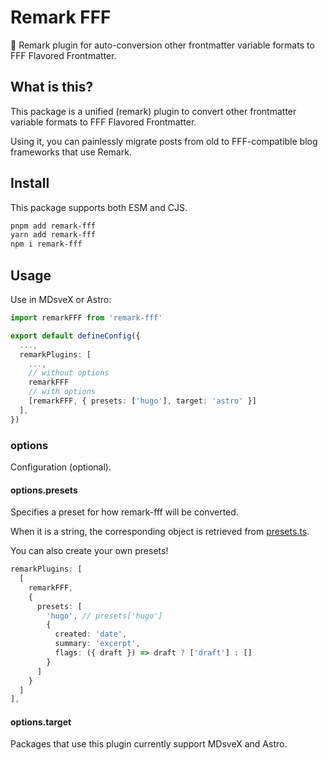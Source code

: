 # Remark FFF

🌟 Remark plugin for auto-conversion other frontmatter variable formats to FFF Flavored Frontmatter.

## What is this?

This package is a unified (remark) plugin to convert other frontmatter variable formats to FFF Flavored Frontmatter.

Using it, you can painlessly migrate posts from old to FFF-compatible blog frameworks that use Remark.

## Install

This package supports both ESM and CJS.

```bash
pnpm add remark-fff
yarn add remark-fff
npm i remark-fff
```

## Usage

Use in MDsveX or Astro:

```ts
import remarkFFF from 'remark-fff'

export default defineConfig({
  ...,
  remarkPlugins: [
    ...,
    // without options
    remarkFFF
    // with options
    [remarkFFF, { presets: ['hugo'], target: 'astro' }]
  ],
})
```

### options

Configuration (optional).

#### options.presets

Specifies a preset for how remark-fff will be converted.

When it is a string, the corresponding object is retrieved from [presets.ts](src/presets.ts).

You can also create your own presets!

```ts
remarkPlugins: [
  [
    remarkFFF,
    {
      presets: [
        'hugo', // presets['hugo']
        {
          created: 'date',
          summary: 'excerpt',
          flags: ({ draft }) => draft ? ['draft'] : []
        }
      ]
    }
  ]
],
```

#### options.target

Packages that use this plugin currently support MDsveX and Astro.